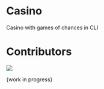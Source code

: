 # Casino
Casino with games of chances in CLI

# Contributors
<a href="https://github.com/BibianaBalBar/casinoCLI/graphs/contributors">
  <img src="https://contributors-img.web.app/image?repo=BibianaBalBar/casinoCLI" />
</a>

{work in progress}
